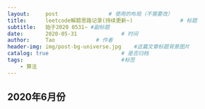 ```yaml
---
layout:     post			    # 使用的布局（不需要改）
title:      leetcode解题思路记录(持续更新~) 				# 标题 
subtitle:   始于2020 0531~ #副标题
date:       2020-05-31 				# 时间
author:     Tao				# 作者
header-img: img/post-bg-universe.jpg 	#这篇文章标题背景图片
catalog: true 						# 是否归档
tags:								#标签
    - 算法
---
```


## 2020年6月份
